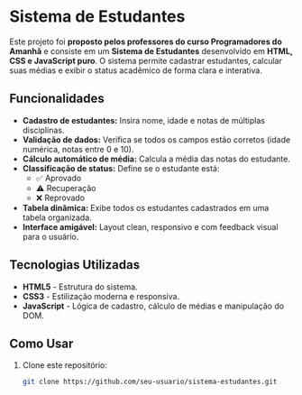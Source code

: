 # Sistema de Estudantes

Este projeto foi **proposto pelos professores do curso Programadores do Amanhã** e consiste em um **Sistema de Estudantes** desenvolvido em **HTML, CSS e JavaScript puro**. O sistema permite cadastrar estudantes, calcular suas médias e exibir o status acadêmico de forma clara e interativa.

## Funcionalidades

- **Cadastro de estudantes:** Insira nome, idade e notas de múltiplas disciplinas.
- **Validação de dados:** Verifica se todos os campos estão corretos (idade numérica, notas entre 0 e 10).
- **Cálculo automático de média:** Calcula a média das notas do estudante.
- **Classificação de status:** Define se o estudante está:
  - ✅ Aprovado
  - ⚠️ Recuperação
  - ❌ Reprovado
- **Tabela dinâmica:** Exibe todos os estudantes cadastrados em uma tabela organizada.
- **Interface amigável:** Layout clean, responsivo e com feedback visual para o usuário.

## Tecnologias Utilizadas

- **HTML5** - Estrutura do sistema.
- **CSS3** - Estilização moderna e responsiva.
- **JavaScript** - Lógica de cadastro, cálculo de médias e manipulação do DOM.

## Como Usar

1. Clone este repositório:
   ```bash
   git clone https://github.com/seu-usuario/sistema-estudantes.git
